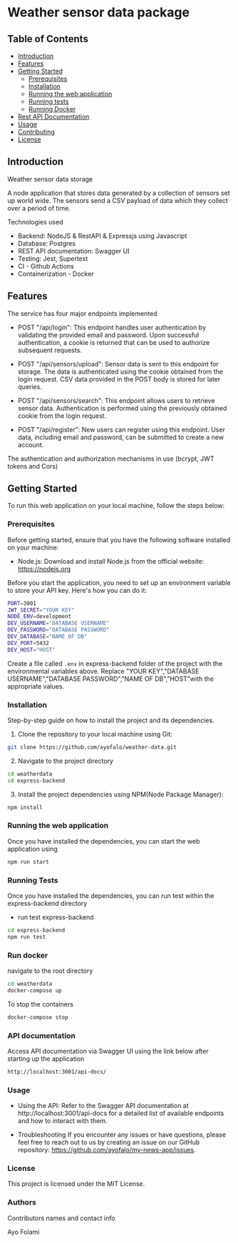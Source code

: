 # Weather sensor data package

## Table of Contents

- [Introduction](#introduction)
- [Features](#features)
- [Getting Started](#getting-started)
  - [Prerequisites](#prerequisites)
  - [Installation](#installation)
  - [Running the web application](#running-the-web-application)
  - [Running tests](#running-test)
  - [Running Docker](#run-docker)
- [Rest API Documentation](#api-documentation)
- [Usage](#usage)
- [Contributing](#contributing)
- [License](#license)

## Introduction

Weather sensor data storage

A node application that stores data generated by a collection of sensors set up world wide. The sensors send a CSV payload of data which they collect over a period of time.

Technologies used

- Backend: NodeJS & RestAPI & Expressjs using Javascript
- Database: Postgres
- REST API documentation: Swagger UI
- Testing: Jest, Supertest
- CI - Github Actions
- Containerization - Docker

## Features

The service has four major endpoints implemented

- POST "/api/login": This endpoint handles user authentication by validating the provided email and password. Upon successful authentication, a cookie is returned that can be used to authorize subsequent requests.

- POST "/api/sensors/upload": Sensor data is sent to this endpoint for storage. The data is authenticated using the cookie obtained from the login request. CSV data provided in the POST body is stored for later queries.

- POST "/api/sensors/search": This endpoint allows users to retrieve sensor data. Authentication is performed using the previously obtained cookie from the login request.

- POST "/api/register": New users can register using this endpoint. User data, including email and password, can be submitted to create a new account.

The authentication and authorization mechanisms in use (bcrypt, JWT tokens and Cors)

## Getting Started

To run this web application on your local machine, follow the steps below:

### Prerequisites

Before getting started, ensure that you have the following software installed on your machine:

- Node.js: Download and install Node.js from the official website: https://nodejs.org

Before you start the application, you need to set up an environment variable to store your API key. Here's how you can do it:

```bash
PORT=3001
JWT_SECRET="YOUR KEY"
NODE_ENV=development
DEV_USERNAME="DATABASE USERNAME"
DEV_PASSWORD="DATABASE PASSWORD"
DEV_DATABASE="NAME OF DB"
DEV_PORT=5432
DEV_HOST="HOST"
```

Create a file called `.env` in express-backend folder of the project with the environmental variables above. Replace "YOUR KEY","DATABASE USERNAME","DATABASE PASSWORD","NAME OF DB","HOST"with the appropriate values.

### Installation

Step-by-step guide on how to install the project and its dependencies.

1. Clone the repository to your local machine using Git:

```bash
git clone https://github.com/ayofalo/weather-data.git
```

2. Navigate to the project directory

```bash
cd weatherdata
cd express-backend
```

3. Install the project dependencies using NPM(Node Package Manager):

```bash
npm install
```

### Running the web application

Once you have installed the dependencies, you can start the web application using

```bash
npm run start
```

### Running Tests

Once you have installed the dependencies, you can run test within the express-backend directory

- run test express-backend

```bash
cd express-backend
npm run test
```

### Run docker

navigate to the root directory

```bash
cd weatherdata
docker-compose up

```

To stop the containers

```bash
docker-compose stop
```

### API documentation

Access API documentation via Swagger UI using the link below after starting up the application

```bash
http://localhost:3001/api-docs/
```

### Usage

- Using the API: Refer to the Swagger API documentation at http://localhost:3001/api-docs for a detailed list of available endpoints and how to interact with them.

- Troubleshooting
  If you encounter any issues or have questions, please feel free to reach out to us by creating an issue on our GitHub repository: https://github.com/ayofalo/my-news-app/issues.

### License

This project is licensed under the MIT License.

### Authors

Contributors names and contact info

Ayo Folami
